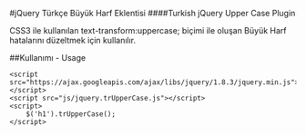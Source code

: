 #jQuery Türkçe Büyük Harf Eklentisi
####Turkish jQuery Upper Case Plugin

CSS3 ile kullanılan text-transform:uppercase; biçimi ile oluşan Büyük Harf hatalarını düzeltmek için kullanılır.

##Kullanımı - Usage

    <script src="https://ajax.googleapis.com/ajax/libs/jquery/1.8.3/jquery.min.js"></script>
    <script src="js/jquery.trUpperCase.js"></script>
    <script>
        $('h1').trUpperCase();
    </script>

